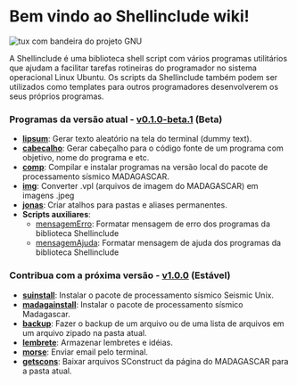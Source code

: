 # Bem vindo ao Shellinclude wiki!

![tux com bandeira do projeto GNU](https://github.com/Dirack/Shellinclude/blob/master/imagens/tux.jpeg)


A Shellinclude é uma biblioteca shell script com vários programas utilitários que ajudam a facilitar tarefas
rotineiras do programador no sistema operacional Linux Ubuntu.
Os scripts da Shellinclude também podem ser utilizados como templates para outros programadores desenvolverem
os seus próprios programas.

### Programas da versão atual - [v0.1.0-beta.1](https://github.com/Dirack/Shellinclude/releases/tag/v0.1.0-beta.1) (Beta)

* **[lipsum](https://github.com/Dirack/Shellinclude/wiki/lipsum)**: Gerar texto aleatório na tela do terminal (dummy text).
* **[cabecalho](https://github.com/Dirack/Shellinclude/wiki/cabecalho)**: Gerar cabeçalho para o código fonte de um programa com objetivo, nome do programa e etc.
* **[comp](https://github.com/Dirack/Shellinclude/wiki/comp)**: Compilar e instalar programas na versão local do pacote de processamento sísmico MADAGASCAR.
* **[img](https://github.com/Dirack/Shellinclude/wiki/img)**: Converter .vpl (arquivos de imagem do MADAGASCAR) em imagens .jpeg
* **[jonas](https://github.com/Dirack/Shellinclude/wiki/jonas)**: Criar atalhos para pastas e aliases permanentes.
* **Scripts auxiliares**:
  * [mensagemErro](https://github.com/Dirack/Shellinclude/wiki/mensagemErro): Formatar mensagem de erro dos programas da biblioteca Shellinclude
  * [mensagemAjuda](https://github.com/Dirack/Shellinclude/wiki/mensagemAjuda): Formatar mensagem de ajuda dos programas da biblioteca Shellinclude

### Contribua com a próxima versão - [v1.0.0](https://github.com/Dirack/Shellinclude/issues) (Estável)
* **[suinstall](https://github.com/Dirack/Shellinclude/wiki/suinstall)**: Instalar o pacote de processamento sísmico Seismic Unix.
* **[madagainstall](https://github.com/Dirack/Shellinclude/wiki/madagainstall)**: Instalar o pacote de processamento sísmico Madagascar.
* **[backup](https://github.com/Dirack/Shellinclude/wiki/backup)**: Fazer o backup de um arquivo ou de uma lista de arquivos em um arquivo zipado na pasta atual.
* **[lembrete](https://github.com/Dirack/Shellinclude/wiki/lembrete)**: Armazenar lembretes e idéias.
* **[morse](https://github.com/Dirack/Shellinclude/wiki/morse)**: Enviar email pelo terminal.
* **[getscons](https://github.com/Dirack/Shellinclude/wiki/getscons)**: Baixar arquivos SConstruct da página do MADAGASCAR para a pasta atual.